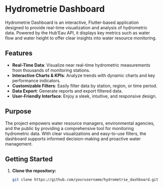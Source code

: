 # Hydrometrie Dashboard

Hydrometrie Dashboard is an interactive, Flutter-based application designed to provide real-time visualization and analysis of hydrometric data. Powered by the Hub’Eau API, it displays key metrics such as water flow and water height to offer clear insights into water resource monitoring.

## Features

- **Real-Time Data**: Visualize near real-time hydrometric measurements from thousands of monitoring stations.
- **Interactive Charts & KPIs**: Analyze trends with dynamic charts and key performance indicators.
- **Customizable Filters**: Easily filter data by station, region, or time period.
- **Data Export**: Generate reports and export filtered data.
- **User-Friendly Interface**: Enjoy a sleek, intuitive, and responsive design.

## Purpose

The project empowers water resource managers, environmental agencies, and the public by providing a comprehensive tool for monitoring hydrometric data. With clear visualizations and easy-to-use filters, the dashboard supports informed decision-making and proactive water management.

## Getting Started

1. **Clone the repository:**
   ```bash
   git clone https://github.com/yourusername/hydrometrie_dashboard.git
   ```
